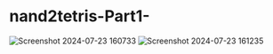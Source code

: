 # nand2tetris-Part1-
![Screenshot 2024-07-23 160733](https://github.com/user-attachments/assets/ac07a701-fe68-42a6-a16b-44fc6780cf05)
![Screenshot 2024-07-23 161235](https://github.com/user-attachments/assets/e5ad49fc-5342-4024-9525-fe16a318e28a)

